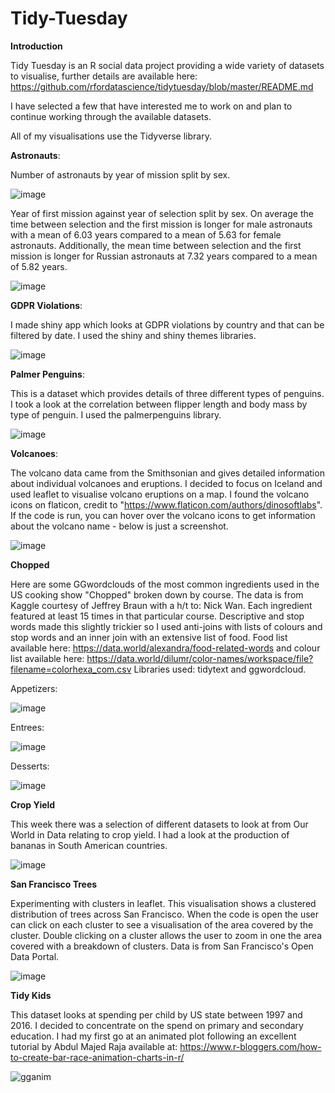 # Tidy-Tuesday

**Introduction**

Tidy Tuesday is an R social data project providing a wide variety of datasets to visualise, further details are available here: https://github.com/rfordatascience/tidytuesday/blob/master/README.md

I have selected a few that have interested me to work on and plan to continue working through the available datasets.

All of my visualisations use the Tidyverse library. 

**Astronauts**:

Number of astronauts by year of mission split by sex.

![image](https://user-images.githubusercontent.com/59340652/90976286-aefb0280-e533-11ea-8bb3-f54f7fbcdfc9.png)


Year of first mission against year of selection split by sex. On average the time between selection and the first mission is longer for male astronauts with a mean of 6.03 years compared to a mean of 5.63 for female astronauts. Additionally, the mean time between selection and the first mission is longer for Russian astronauts at 7.32 years compared to a mean of 5.82 years. 

![image](https://user-images.githubusercontent.com/59340652/90976299-c1753c00-e533-11ea-985b-0e0192ad0aee.png)


**GDPR Violations**:

I made shiny app which looks at GDPR violations by country and that can be filtered by date. I used the shiny and shiny themes libraries. 

![image](https://user-images.githubusercontent.com/59340652/90669902-46b5d380-e24a-11ea-84b0-0e07c889ea61.png)


**Palmer Penguins**:

This is a dataset which provides details of three different types of penguins. I took a look at the correlation between flipper length and body mass by type of penguin. I used the palmerpenguins library. 

![image](https://user-images.githubusercontent.com/59340652/90976744-69403900-e537-11ea-9c40-629ffa681351.png)

**Volcanoes**:

The volcano data came from the Smithsonian and gives detailed information about individual volcanoes and eruptions. I decided to focus on Iceland and used leaflet to visualise volcano eruptions on a map. I found the volcano icons on flaticon, credit to "https://www.flaticon.com/authors/dinosoftlabs". If the code is run, you can hover over the volcano icons to get information about the volcano name - below is just a screenshot.  

![image](https://user-images.githubusercontent.com/59340652/90668303-cc844f80-e247-11ea-9eb2-4492b143386c.png)

**Chopped**

Here are some GGwordclouds of the most common ingredients used in the US cooking show "Chopped" broken down by course. The data is from Kaggle courtesy of Jeffrey Braun with a h/t to: Nick Wan. Each ingredient featured at least 15 times in that particular course. Descriptive and stop words made this slightly trickier so I used anti-joins with lists of colours and stop words and an inner join with an extensive list of food. Food list available here: https://data.world/alexandra/food-related-words and colour list available here: https://data.world/dilumr/color-names/workspace/file?filename=colorhexa_com.csv Libraries used: tidytext and ggwordcloud.

Appetizers:

![image](https://user-images.githubusercontent.com/59340652/91607992-a6a82a80-e96c-11ea-94e6-96bf8638dc02.png)

Entrees:

![image](https://user-images.githubusercontent.com/59340652/91608074-c7708000-e96c-11ea-868f-f619d32a1af3.png)

Desserts:

![image](https://user-images.githubusercontent.com/59340652/91608092-ce978e00-e96c-11ea-9fe2-bf145317a1cc.png)

**Crop Yield**

This week there was a selection of different datasets to look at from Our World in Data relating to crop yield. I had a look at the production of bananas in South American countries. 

![image](https://user-images.githubusercontent.com/59340652/91878167-d01bcb80-ec76-11ea-87cd-f409bafd0279.png)

**San Francisco Trees**

Experimenting with clusters in leaflet. This visualisation shows a clustered distribution of trees across San Francisco. When the code is open the user can click on each cluster to see a visualisation of the area covered by the cluster. Double clicking on a cluster allows the user to zoom in one the area covered with a breakdown of clusters. Data is from San Francisco's Open Data Portal. 

![image](https://user-images.githubusercontent.com/59340652/92800909-0d860480-f3ad-11ea-88d3-5b227007444e.png)

**Tidy Kids**

This dataset looks at spending per child by US state between 1997 and 2016. I decided to concentrate on the spend on primary and secondary education. I had my first go at an animated plot following an excellent tutorial by Abdul Majed Raja available at: https://www.r-bloggers.com/how-to-create-bar-race-animation-charts-in-r/ 


![gganim](https://user-images.githubusercontent.com/59340652/93917909-810c0800-fd03-11ea-97e3-0dc4c8a4583b.gif)



